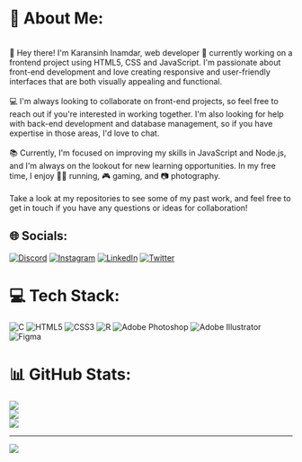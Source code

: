 # 💫 About Me:
<br>👋 Hey there! I'm Karansinh Inamdar, web developer 🌱 currently working on a frontend project using HTML5, CSS and JavaScript. I'm passionate about front-end development and love creating responsive and user-friendly interfaces that are both visually appealing and functional.<br><br>💻 I'm always looking to collaborate on front-end projects, so feel free to reach out if you're interested in working together. I'm also looking for help with back-end development and database management, so if you have expertise in those areas, I'd love to chat.<br><br>📚 Currently, I'm focused on improving my skills in JavaScript and Node.js, and I'm always on the lookout for new learning opportunities. In my free time, I enjoy 🏃‍♂️ running, 🎮 gaming, and 📷 photography.<br><br>Take a look at my repositories to see some of my past work, and feel free to get in touch if you have any questions or ideas for collaboration!


## 🌐 Socials:
[![Discord](https://img.shields.io/badge/Discord-%237289DA.svg?logo=discord&logoColor=white)](https://discord.gg/@KaranInamdar#0135) [![Instagram](https://img.shields.io/badge/Instagram-%23E4405F.svg?logo=Instagram&logoColor=white)](https://instagram.com/Karansinh.inamdar) [![LinkedIn](https://img.shields.io/badge/LinkedIn-%230077B5.svg?logo=linkedin&logoColor=white)](https://linkedin.com/in/karansinhInamdar) [![Twitter](https://img.shields.io/badge/Twitter-%231DA1F2.svg?logo=Twitter&logoColor=white)](https://twitter.com/iKaran009) 

# 💻 Tech Stack:
![C](https://img.shields.io/badge/c-%2300599C.svg?style=for-the-badge&logo=c&logoColor=white) ![HTML5](https://img.shields.io/badge/html5-%23E34F26.svg?style=for-the-badge&logo=html5&logoColor=white) ![CSS3](https://img.shields.io/badge/css3-%231572B6.svg?style=for-the-badge&logo=css3&logoColor=white) ![R](https://img.shields.io/badge/r-%23276DC3.svg?style=for-the-badge&logo=r&logoColor=white) ![Adobe Photoshop](https://img.shields.io/badge/adobephotoshop-%2331A8FF.svg?style=for-the-badge&logo=adobephotoshop&logoColor=white) ![Adobe Illustrator](https://img.shields.io/badge/adobeillustrator-%23FF9A00.svg?style=for-the-badge&logo=adobeillustrator&logoColor=white) 	![Figma](https://img.shields.io/badge/figma-%23F24E1E.svg?style=for-the-badge&logo=figma&logoColor=white)
# 📊 GitHub Stats:
![](https://github-readme-stats.vercel.app/api?username=ikaran09&theme=dark&hide_border=false&include_all_commits=false&count_private=false)<br/>
![](https://github-readme-streak-stats.herokuapp.com/?user=ikaran09&theme=dark&hide_border=false)<br/>
![](https://github-readme-stats.vercel.app/api/top-langs/?username=ikaran09&theme=dark&hide_border=false&include_all_commits=false&count_private=false&layout=compact)

---
[![](https://visitcount.itsvg.in/api?id=ikaran09&icon=0&color=1)](https://visitcount.itsvg.in)

<!-- Proudly created with GPRM ( https://gprm.itsvg.in ) -->
